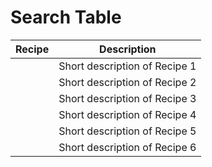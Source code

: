 # Search Table

| Recipe | Description |
|--------|-------------|
| [](./recipes/introduction/introduction.html#your-guide-in-the-fairification-journey) | Short description of Recipe 1 |
| [](./recipes/introduction/introduction.html#who-is-it-for) | Short description of Recipe 2 |
| [](./recipes/introduction/about-icaria.html#climate-hazards-and-extreme-weather-a-call-for-urgent-action) | Short description of Recipe 3 |
| [](./recipes/introduction/about-icaria.html#empowering-climate-resilience-icarias-asset-level-modeling-approach-for-sustainable-and-cost-effective-adaptation-solutions) | Short description of Recipe 4 |
| [](./recipes/introduction/about-icaria.html#developing-and-replicating-climate-adaptation-solutions) | Short description of Recipe 5 |
| [](./recipes/introduction/about-icaria.html#key-outcomes) | Short description of Recipe 6 |

